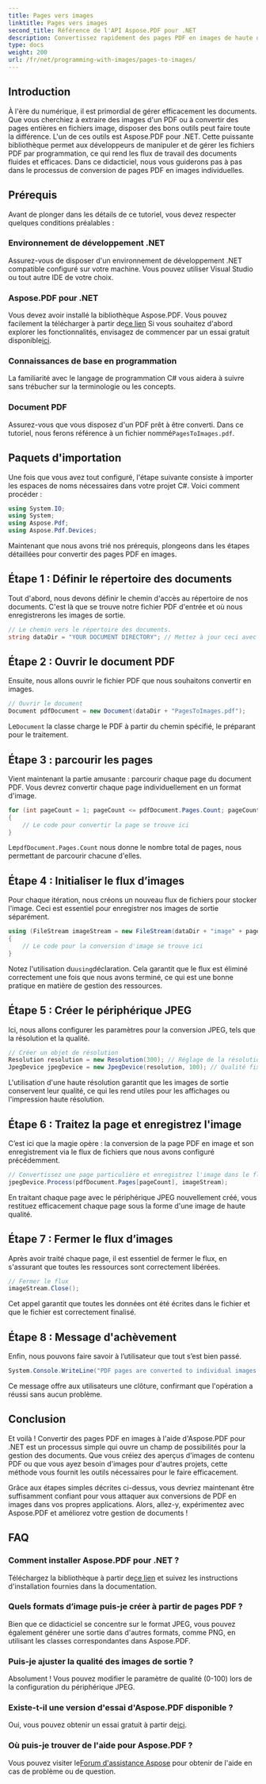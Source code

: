 ```yaml
---
title: Pages vers images
linktitle: Pages vers images
second_title: Référence de l'API Aspose.PDF pour .NET
description: Convertissez rapidement des pages PDF en images de haute qualité à l'aide d'Aspose.PDF pour .NET avec ce guide complet étape par étape.
type: docs
weight: 200
url: /fr/net/programming-with-images/pages-to-images/
---
```

## Introduction

À l'ère du numérique, il est primordial de gérer efficacement les documents. Que vous cherchiez à extraire des images d'un PDF ou à convertir des pages entières en fichiers image, disposer des bons outils peut faire toute la différence. L'un de ces outils est Aspose.PDF pour .NET. Cette puissante bibliothèque permet aux développeurs de manipuler et de gérer les fichiers PDF par programmation, ce qui rend les flux de travail des documents fluides et efficaces. Dans ce didacticiel, nous vous guiderons pas à pas dans le processus de conversion de pages PDF en images individuelles.

## Prérequis

Avant de plonger dans les détails de ce tutoriel, vous devez respecter quelques conditions préalables :

### Environnement de développement .NET

Assurez-vous de disposer d'un environnement de développement .NET compatible configuré sur votre machine. Vous pouvez utiliser Visual Studio ou tout autre IDE de votre choix.

### Aspose.PDF pour .NET

 Vous devez avoir installé la bibliothèque Aspose.PDF. Vous pouvez facilement la télécharger à partir de[ce lien](https://releases.aspose.com/pdf/net/) Si vous souhaitez d'abord explorer les fonctionnalités, envisagez de commencer par un essai gratuit disponible[ici](https://releases.aspose.com/).

### Connaissances de base en programmation

La familiarité avec le langage de programmation C# vous aidera à suivre sans trébucher sur la terminologie ou les concepts.

### Document PDF

 Assurez-vous que vous disposez d'un PDF prêt à être converti. Dans ce tutoriel, nous ferons référence à un fichier nommé`PagesToImages.pdf`.

## Paquets d'importation

Une fois que vous avez tout configuré, l'étape suivante consiste à importer les espaces de noms nécessaires dans votre projet C#. Voici comment procéder :

```csharp
using System.IO;
using System;
using Aspose.Pdf;
using Aspose.Pdf.Devices;
```

Maintenant que nous avons trié nos prérequis, plongeons dans les étapes détaillées pour convertir des pages PDF en images.

## Étape 1 : Définir le répertoire des documents

Tout d'abord, nous devons définir le chemin d'accès au répertoire de nos documents. C'est là que se trouve notre fichier PDF d'entrée et où nous enregistrerons les images de sortie.

```csharp
// Le chemin vers le répertoire des documents.
string dataDir = "YOUR DOCUMENT DIRECTORY"; // Mettez à jour ceci avec le chemin de votre document
```

## Étape 2 : Ouvrir le document PDF

Ensuite, nous allons ouvrir le fichier PDF que nous souhaitons convertir en images.

```csharp
// Ouvrir le document
Document pdfDocument = new Document(dataDir + "PagesToImages.pdf");
```

 Le`Document` la classe charge le PDF à partir du chemin spécifié, le préparant pour le traitement.

## Étape 3 : parcourir les pages

Vient maintenant la partie amusante : parcourir chaque page du document PDF. Vous devrez convertir chaque page individuellement en un format d'image.

```csharp
for (int pageCount = 1; pageCount <= pdfDocument.Pages.Count; pageCount++)
{
    // Le code pour convertir la page se trouve ici
}
```

 Le`pdfDocument.Pages.Count` nous donne le nombre total de pages, nous permettant de parcourir chacune d'elles.

## Étape 4 : Initialiser le flux d’images

Pour chaque itération, nous créons un nouveau flux de fichiers pour stocker l'image. Ceci est essentiel pour enregistrer nos images de sortie séparément.

```csharp
using (FileStream imageStream = new FileStream(dataDir + "image" + pageCount + "_out" + ".jpg", FileMode.Create))
{
    // Le code pour la conversion d'image se trouve ici
}
```

 Notez l'utilisation du`using`déclaration. Cela garantit que le flux est éliminé correctement une fois que nous avons terminé, ce qui est une bonne pratique en matière de gestion des ressources.

## Étape 5 : Créer le périphérique JPEG

Ici, nous allons configurer les paramètres pour la conversion JPEG, tels que la résolution et la qualité.

```csharp
// Créer un objet de résolution
Resolution resolution = new Resolution(300); // Réglage de la résolution à 300 DPI
JpegDevice jpegDevice = new JpegDevice(resolution, 100); // Qualité fixée à 100
```

L'utilisation d'une haute résolution garantit que les images de sortie conservent leur qualité, ce qui les rend utiles pour les affichages ou l'impression haute résolution.

## Étape 6 : Traitez la page et enregistrez l'image

C’est ici que la magie opère : la conversion de la page PDF en image et son enregistrement via le flux de fichiers que nous avons configuré précédemment.

```csharp
// Convertissez une page particulière et enregistrez l'image dans le flux
jpegDevice.Process(pdfDocument.Pages[pageCount], imageStream);
```

En traitant chaque page avec le périphérique JPEG nouvellement créé, vous restituez efficacement chaque page sous la forme d'une image de haute qualité.

## Étape 7 : Fermer le flux d’images

Après avoir traité chaque page, il est essentiel de fermer le flux, en s'assurant que toutes les ressources sont correctement libérées.

```csharp
// Fermer le flux
imageStream.Close();
```

Cet appel garantit que toutes les données ont été écrites dans le fichier et que le fichier est correctement finalisé.

## Étape 8 : Message d'achèvement

Enfin, nous pouvons faire savoir à l’utilisateur que tout s’est bien passé.

```csharp
System.Console.WriteLine("PDF pages are converted to individual images successfully!");
```

Ce message offre aux utilisateurs une clôture, confirmant que l'opération a réussi sans aucun problème.

## Conclusion

Et voilà ! Convertir des pages PDF en images à l'aide d'Aspose.PDF pour .NET est un processus simple qui ouvre un champ de possibilités pour la gestion des documents. Que vous créiez des aperçus d'images de contenu PDF ou que vous ayez besoin d'images pour d'autres projets, cette méthode vous fournit les outils nécessaires pour le faire efficacement.

Grâce aux étapes simples décrites ci-dessus, vous devriez maintenant être suffisamment confiant pour vous attaquer aux conversions de PDF en images dans vos propres applications. Alors, allez-y, expérimentez avec Aspose.PDF et améliorez votre gestion de documents !

## FAQ

### Comment installer Aspose.PDF pour .NET ?
 Téléchargez la bibliothèque à partir de[ce lien](https://releases.aspose.com/pdf/net/) et suivez les instructions d'installation fournies dans la documentation.

### Quels formats d’image puis-je créer à partir de pages PDF ?
Bien que ce didacticiel se concentre sur le format JPEG, vous pouvez également générer une sortie dans d'autres formats, comme PNG, en utilisant les classes correspondantes dans Aspose.PDF.

### Puis-je ajuster la qualité des images de sortie ?
Absolument ! Vous pouvez modifier le paramètre de qualité (0-100) lors de la configuration du périphérique JPEG.

### Existe-t-il une version d'essai d'Aspose.PDF disponible ?
 Oui, vous pouvez obtenir un essai gratuit à partir de[ici](https://releases.aspose.com/).

### Où puis-je trouver de l'aide pour Aspose.PDF ?
 Vous pouvez visiter le[Forum d'assistance Aspose](https://forum.aspose.com/c/pdf/10) pour obtenir de l'aide en cas de problème ou de question.